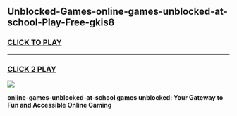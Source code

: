 
## Unblocked-Games-online-games-unblocked-at-school-Play-Free-gkis8
<h3>
<a href="https://premium76.site?title=online-games-unblocked-at-school&ref=21A">CLICK TO PLAY</a></h3>
<hr>

<h3>
<a href="https://premium76.site?title=online-games-unblocked-at-school&ref=21A">CLICK 2 PLAY</a>
  
</h3>

<a href="https://premium76.site?title=online-games-unblocked-at-school&ref=21A"><img src="https://clearcache.store/games.png"></a>


**online-games-unblocked-at-school games unblocked: Your Gateway to Fun and Accessible Online Gaming**
